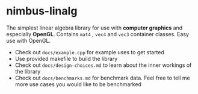 # nimbus-linalg
The simplest linear algebra library for use with **computer graphics** and especially **OpenGL**. Contains `mat4` , `vec4` and `vec3` container classes. Easy use with OpenGL.

* Check out `docs/example.cpp` for example uses to get started
* Use provided makefile to build the library
* Check out `docs/design-choices.md` to learn about the inner workings of the library
* Check out `docs/benchmarks.md` for benchmark data. Feel free to tell me more use cases you would like to be benchmarked
